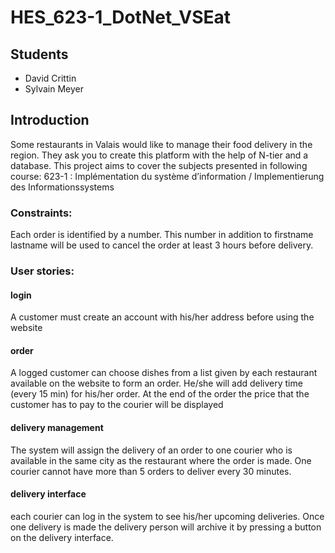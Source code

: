 # HES_623-1_DotNet_VSEat

## Students
* David Crittin
* Sylvain Meyer

## Introduction
Some restaurants in Valais would like to manage their food delivery in the region. They ask you to create this platform with the help of N-tier and a database. This project aims to cover the subjects presented in following course: 623-1 : Implémentation du système d’information / Implementierung des Informationssystems

### Constraints:
Each order is identified by a number. This number in addition to firstname lastname will be used to cancel the order at least 3 hours before delivery.

### User stories:

#### login
A customer must create an account with his/her address before using the website
#### order
A logged customer can choose dishes from a list given by each restaurant available on the website to form an order. He/she will add delivery time (every 15 min) for his/her order. At the end of the order the price that the customer has to pay to the courier will be displayed
#### delivery management
The system will assign the delivery of an order to one courier who is available in the same city as the restaurant where the order is made. One courier cannot have more than 5 orders to deliver every 30 minutes.
#### delivery interface
each courier can log in the system to see his/her upcoming deliveries. Once one delivery is made the delivery person will archive it by pressing a button on the delivery interface.
